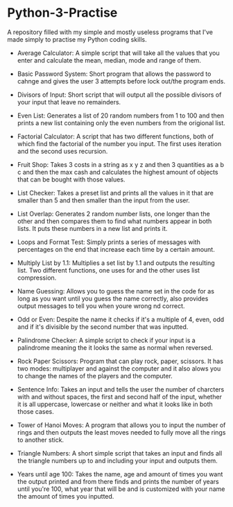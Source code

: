 # Python-3-Practise
A repository filled with my simple and mostly useless programs that I've made simply to practise my Python coding skills.

- Average Calculator: A simple script that will take all the values that you enter and calculate the mean, median, mode and range of them.

- Basic Password System: Short program that allows the password to cahnge and gives the user 3 attempts before lock out/the program ends.

- Divisors of Input: Short script that will output all the possible divisors of your input that leave no remainders.

- Even List: Generates a list of 20 random numbers from 1 to 100 and then prints a new list containing only the even numbers from the origional list.

- Factorial Calculator: A script that has two different functions, both of which find the factorial of the number you input. The first uses iteration and the second uses recursion.

- Fruit Shop: Takes 3 costs in a string as x y z and then 3 quantities as a b c and then the max cash and calculates the highest amount of objects that can be bought with those values.

- List Checker: Takes a preset list and prints all the values in it that are smaller than 5 and then smaller than the input from the user.

- List Overlap: Generates 2 random number lists, one longer than the other and then compares them to find what numbers appear in both lists. It puts these numbers in a new list and prints it.

- Loops and Format Test: Simply prints a series of messages with percentages on the end that increase each time by a certain amount.

- Multiply List by 1.1: Multiplies a set list by 1.1 and outputs the resulting list. Two different functions, one uses for and the other uses list compression.

- Name Guessing: Allows you to guess the name set in the code for as long as you want until you guess the name correctly, also provides output messages to tell you when youre wrong nd correct.

- Odd or Even: Despite the name it checks if it's a multiple of 4, even, odd and if it's divisible by the second number that was inputted.

- Palindrome Checker: A simple script to check if your input is a palindrome meaning the it looks the same as normal when reversed.

- Rock Paper Scissors: Program that can play rock, paper, scissors. It has two modes: multiplayer and against the computer and it also alows you to change the names of the players and the computer.

- Sentence Info: Takes an input and tells the user the number of charcters with and without spaces, the first and second half of the input, whether it is all uppercase, lowercase or neither and what it looks like in both those cases.

- Tower of Hanoi Moves: A program that allows you to input the number of rings and then outputs the least moves needed to fully move all the rings to another stick.

- Triangle Numbers: A short simple script that takes an input and finds all the triangle numbers up to and including your input and outputs them.

- Years until age 100: Takes the name, age and amount of times you want the output printed and from there finds and prints the number of years until you're 100, what year that will be and is customized with your name the amount of times you inputted.
